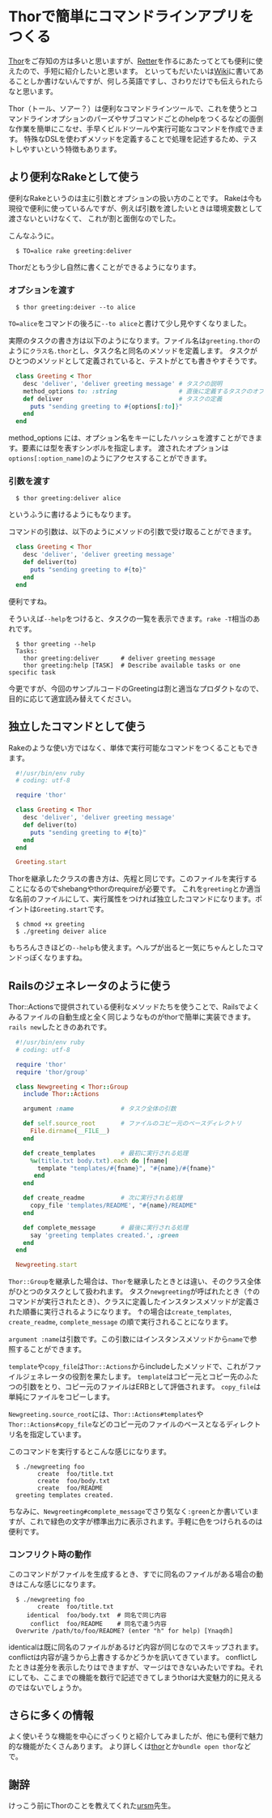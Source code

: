 # Thorで簡単にコマンドラインアプリをつくる

[Thor](https://github.com/wycats/thor)をご存知の方は多いと思いますが、[Retter](https://github.com/hibariya/retter)を作るにあたってとても便利に使えたので、手短に紹介したいと思います。
といってもだいたいは[Wiki](https://github.com/wycats/thor/wiki)に書いてあることしか書けないんですが、何しろ英語ですし、さわりだけでも伝えられたらなと思います。

Thor（トール、ソアー？）は便利なコマンドラインツールで、これを使うとコマンドラインオプションのパーズやサブコマンドごとのhelpをつくるなどの面倒な作業を簡単にこなせ、手早くビルドツールや実行可能なコマンドを作成できます。
特殊なDSLを使わずメソッドを定義することで処理を記述するため、テストしやすいという特徴もあります。

## より便利なRakeとして使う

便利なRakeというのは主に引数とオプションの扱い方のことです。
Rakeは今も現役で便利に使っているんですが、例えば引数を渡したいときは環境変数として渡さないといけなくて、 これが割と面倒なのでした。

こんなふうに。

~~~~
  $ TO=alice rake greeting:deliver
~~~~

Thorだともう少し自然に書くことができるようになります。

### オプションを渡す

~~~
  $ thor greeting:deiver --to alice
~~~

`TO=alice`をコマンドの後ろに`--to alice`と書けて少し見やすくなりました。

実際のタスクの書き方は以下のようになります。ファイル名は`greeting.thor`のように`クラス名.thor`とし、タスク名と同名のメソッドを定義します。
タスクがひとつのメソッドとして定義されていると、テストがとても書きやすそうです。

~~~~ruby
  class Greeting < Thor
    desc 'deliver', 'deliver greeting message' # タスクの説明
    method_options to: :string                 # 直後に定義するタスクのオプション
    def deliver                                # タスクの定義
      puts "sending greeting to #{options[:to]}"
    end
  end
~~~~

method_options には、オプション名をキーにしたハッシュを渡すことができます。要素には型を表すシンボルを指定します。
渡されたオプションは`options[:option_name]`のようにアクセスすることができます。

### 引数を渡す

~~~
  $ thor greeting:deliver alice
~~~

というふうに書けるようにもなります。

コマンドの引数は、以下のようにメソッドの引数で受け取ることができます。

~~~~ruby
  class Greeting < Thor
    desc 'deliver', 'deliver greeting message'
    def deliver(to)
      puts "sending greeting to #{to}"
    end
  end
~~~~

便利ですね。

そういえば`--help`をつけると、タスクの一覧を表示できます。`rake -T`相当のあれです。

~~~~
  $ thor greeting --help
  Tasks:
    thor greeting:deliver      # deliver greeting message
    thor greeting:help [TASK]  # Describe available tasks or one specific task
~~~~

今更ですが、今回のサンプルコードのGreetingは割と適当なプロダクトなので、目的に応じて適宜読み替えてください。

## 独立したコマンドとして使う

Rakeのような使い方ではなく、単体で実行可能なコマンドをつくることもできます。

~~~~ruby
  #!/usr/bin/env ruby
  # coding: utf-8

  require 'thor'

  class Greeting < Thor
    desc 'deliver', 'deliver greeting message'
    def deliver(to)
      puts "sending greeting to #{to}"
    end
  end

  Greeting.start
~~~~

Thorを継承したクラスの書き方は、先程と同じです。このファイルを実行することになるのでshebangやthorのrequireが必要です。
これを`greeting`とか適当な名前のファイルにして、実行属性をつければ独立したコマンドになります。ポイントは`Greeting.start`です。

~~~~
  $ chmod +x greeting
  $ ./greeting deiver alice
~~~~

もちろんさきほどの`--help`も使えます。ヘルプが出ると一気にちゃんとしたコマンドっぽくなりますね。

## Railsのジェネレータのように使う

Thor::Actionsで提供されている便利なメソッドたちを使うことで、Railsでよくみるファイルの自動生成と全く同じようなものがthorで簡単に実装できます。`rails new`したときのあれです。

~~~~ruby
  #!/usr/bin/env ruby
  # coding: utf-8

  require 'thor'
  require 'thor/group'

  class Newgreeting < Thor::Group
    include Thor::Actions

    argument :name             # タスク全体の引数

    def self.source_root       # ファイルのコピー元のベースディレクトリ
      File.dirname(__FILE__)
    end

    def create_templates       # 最初に実行される処理
      %w(title.txt body.txt).each do |fname|
        template "templates/#{fname}", "#{name}/#{fname}"
       end
    end

    def create_readme          # 次に実行される処理
      copy_file 'templates/README', "#{name}/README"
    end

    def complete_message       # 最後に実行される処理
      say 'greeting templates created.', :green
    end
  end

  Newgreeting.start
~~~~

`Thor::Group`を継承した場合は、`Thor`を継承したときとは違い、そのクラス全体がひとつのタスクとして扱われます。
タスク`newgreeting`が呼ばれたとき（↑のコマンドが実行されたとき）、クラスに定義したインスタンスメソッドが定義された順番に実行されるようになります。
↑の場合は`create_templates`, `create_readme`, `complete_message` の順で実行されることになります。

`argument :name`は引数です。この引数にはインスタンスメソッドから`name`で参照することができます。

`template`や`copy_file`は`Thor::Actions`からincludeしたメソッドで、これがファイルジェネレータの役割を果たします。
`template`はコピー元とコピー先のふたつの引数をとり、コピー元のファイルはERBとして評価されます。
`copy_file`は単純にファイルをコピーします。

`Newgreeting.source_root`には、`Thor::Actions#templates`や`Thor::Actions#copy_file`などのコピー元のファイルのベースとなるディレクトリ名を指定しています。

このコマンドを実行するとこんな感じになります。

~~~~
  $ ./newgreeting foo
        create  foo/title.txt
        create  foo/body.txt
        create  foo/README
  greeting templates created.
~~~~

ちなみに、`Newgreeting#complete_message`でさり気なく`:green`とか書いていますが、これで緑色の文字が標準出力に表示されます。手軽に色をつけられるのは便利です。

### コンフリクト時の動作

このコマンドがファイルを生成するとき、すでに同名のファイルがある場合の動きはこんな感じになります。

~~~~
  $ ./newgreeting foo
        create  foo/title.txt
     identical  foo/body.txt  # 同名で同じ内容
      conflict  foo/README    # 同名で違う内容
  Overwrite /path/to/foo/README? (enter "h" for help) [Ynaqdh]
~~~~

identicalは既に同名のファイルがあるけど内容が同じなのでスキップされます。conflictは内容が違うから上書きするかどうかを訊いてきています。
conflictしたときは差分を表示したりはできますが、マージはできないみたいですね。それにしても、ここまでの機能を数行で記述できてしまうthorは大変魅力的に見えるのではないでしょうか。

## さらに多くの情報

よく使いそうな機能を中心にざっくりと紹介してみましたが、他にも便利で魅力的な機能がたくさんあります。
より詳しくは[thor](https://github.com/wycats/thor)とか`bundle open thor`などで。

## 謝辞

けっこう前にThorのことを教えてくれた[ursm](http://ursm.jp)先生。

